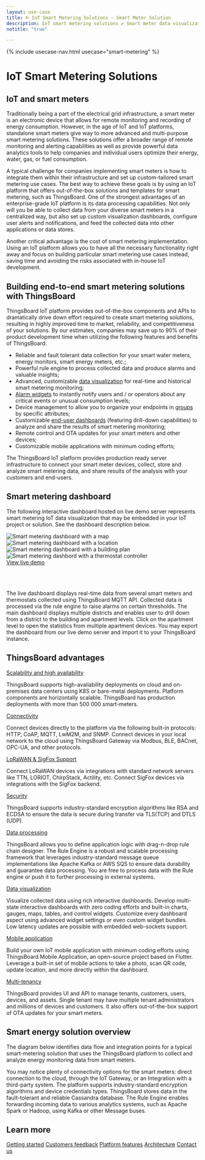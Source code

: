 ```yaml
---
layout: use-case
title: ᐉ IoT Smart Metering Solutions — Smart Meter Solution
description: IoT smart metering solutions ✔ Smart meter data visualization ⚫ ThingsBoard ➤ Remote monitoring and recording of energy consumption
notitle: "true"

---
```


{% include usecase-nav.html usecase="smart-metering" %}

<h1 class="usecase-title">IoT Smart Metering Solutions</h1>

## IoT and smart meters

Traditionally being a part of the electrical grid infrastructure, a smart meter is an electronic device that allows for remote monitoring and recording of energy consumption. 
However, in the age of IoT and IoT platforms, standalone smart meters give way to more advanced and multi-purpose smart metering solutions. 
These solutions offer a broader range of remote monitoring and alerting capabilities as well as provide powerful data analytics tools to help companies and individual users optimize their energy, water, gas, or fuel consumption.  

A typical challenge for companies implementing smart meters is how to integrate them within their infrastructure and set up custom-tailored smart metering use cases. 
The best way to achieve these goals is by using an IoT platform that offers out-of-the-box solutions and templates for smart metering, such as ThingsBoard. 
One of the strongest advantages of an enterprise-grade IoT platform is its data processing capabilities. 
Not only will you be able to collect data from your diverse smart meters in a centralized way, but also set up custom visualization dashboards, configure user alerts and notifications, and feed the collected data into other applications or data stores.

Another critical advantage is the cost of smart metering implementation. 
Using an IoT platform allows you to have all the necessary functionality right away and focus on building particular smart metering use cases instead, saving time and avoiding the risks associated with in-house IoT development.  


## Building end-to-end smart metering solutions with ThingsBoard

ThingsBoard IoT platform provides out-of-the-box components and APIs to dramatically drive down effort required to create smart metering solutions, 
resulting in highly improved time to market, reliability, and competitiveness of your solutions. 
By our estimates, companies may save up to 90% of their product development time when utilizing the following features and benefits of ThingsBoard:

  - Reliable and fault tolerant data collection for your smart water meters, energy monitors, smart energy meters, etc.;
  - Powerful rule engine to process collected data and produce alarms and valuable insights;  
  - Advanced, customizable [data visualization](/docs/user-guide/visualization/) for real-time and historical smart metering monitoring;
  - [Alarm widgets](/docs/user-guide/ui/widget-library/#alarm-widgets) to instantly notify users and / or operators about any critical events or unusual consumption levels;
  - Device management to allow you to organize your endpoints in [groups](/docs/user-guide/groups/) by specific attributes;
  - Customizable [end-user dashboards](/docs/user-guide/ui/dashboards/) (featuring drill-down capabilities) to analyze and share the results of smart metering monitoring;
  - Remote control and OTA updates for your smart meters and other devices;
  - Customizable mobile applications with minimum coding efforts;

The ThingsBoard IoT platform provides production ready server infrastructure to connect your smart meter devices, collect, store and analyze smart metering data, and share results of the analysis with your customers and end-users.

## Smart metering dashboard

The following interactive dashboard hosted on live demo server represents smart metering IoT data visualization that may be embedded in your IoT project or solution. See the dashboard description below.

<div class="usecase-carousel owl-carousel owl-theme">
    <div>
        <img class="item-image" src="https://img.thingsboard.io/usecases/smart-metering/sm1.png" alt="Smart metering dashboard with a map">
    </div>
    <div>
        <img class="item-image" src="https://img.thingsboard.io/usecases/smart-metering/sm2.png" alt="Smart metering dashboard with a location">
    </div>
    <div>
        <img class="item-image" src="https://img.thingsboard.io/usecases/smart-metering/sm3.png" alt="Smart metering dashboard with a building plan">
    </div>
    <div>
        <img class="item-image" src="https://img.thingsboard.io/usecases/smart-metering/sm4.png" alt="Smart metering dashbord with a thermostat controller">
    </div>
</div>

<div class="center" style="margin-bottom: 64px;">
    <a id="UseCases_SmartMetering_ViewLiveDemo" target="_blank" href="https://demo.thingsboard.
io/dashboard/3a1026e0-83f6-11e7-b56d-c7f326cba909?publicId=322a2330-7c36-11e7-835d-c7f326cba909" class="button gtm_button">View live demo</a>
</div>

The live dashboard displays real-time data from several smart meters and thermostats collected using ThingsBoard MQTT API. 
Collected data is processed via the rule engine to raise alarms on certain thresholds.
The main dashboard displays multiple districts and enables user to drill down from a district to the building and apartment levels. 
Click on the apartment level to open the statistics from multiple apartment devices. 
You may export the dashboard from our live demo server and import it to your ThingsBoard instance.

## ThingsBoard advantages
<section class="usecase-advantages">
    <div class="usecase-background">
        <div class="bottom-features1"></div><div class="bottom-features2"></div><div class="small11"></div><div class="small12"></div>
    </div>
    <div class="cards row">
        <div class="col-lg-6">
            <div class="block">
                <object data="https://img.thingsboard.io/microservices-icon.svg"></object>
                <div>
                    <a class="title" href="/docs/reference/msa/">Scalability and high availability</a>
                    <p>ThingsBoard supports high-availability deployments on cloud and on-premises data centers using K8S or bare-metal deployments. Platform components are horizontally scalable. ThingsBoard has production deployments with more than 500 000 smart-meters.</p>
                </div>
            </div>
        </div>
        <div class="col-lg-6">
            <div class="block">
                <object data="https://img.thingsboard.io/telemetry-icon.svg"></object>
                <div>
                    <a class="title" href="/docs/getting-started-guides/connectivity/">Connectivity</a>
                    <p>Connect devices directly to the platform via the following built-in protocols: HTTP, CoAP, MQTT, LwM2M, and SNMP. Connect devices in your local network to the cloud using ThingsBoard Gateway via Modbus, BLE, BACnet, OPC-UA, and other protocols.</p>
                </div>
            </div>
        </div>
        <div class="col-lg-6">
            <div class="block">
                <object data="https://img.thingsboard.io/integration-icon.svg"></object>
                <div>
                    <a class="title" href="/docs/user-guide/integrations/">LoRaWAN & SigFox Support</a>
                    <p>Connect LoRaWAN devices via integrations with standard network servers like TTN, LORIOT, ChirpStack, Actility, etc. Connect SigFox devices via integrations with the SigFox backend.</p>
                </div>
            </div>
        </div>
        <div class="col-lg-6">
            <div class="block">
                <object data="https://img.thingsboard.io/security-icon.svg"></object>
                <div>
                    <a class="title" href="/docs/pe/user-guide/ssl/http-over-ssl/">Security</a>
                    <p>ThingsBoard supports industry-standard encryption algorithms like RSA and ECDSA to ensure the data is secure during transfer via TLS(TCP) and DTLS (UDP).</p>
                </div>
            </div>
        </div>
        <div class="col-lg-6">
            <div class="block">
                <object data="https://img.thingsboard.io/engine-icon.svg"></object>
                <div>
                    <a class="title" href="/docs/pe/user-guide/rule-engine-2-0/overview/">Data processing</a>
                    <p>ThingsBoard allows you to define application logic with drag-n-drop rule chain designer. The Rule Engine is a robust and scalable processing framework that leverages industry-standard message queue implementations like Apache Kafka or AWS SQS to ensure data durability and guarantee data processing. You are free to process data with the Rule engine or push it to further processing in external systems.</p>
                </div>
            </div>
        </div>
        <div class="col-lg-6">
            <div class="block">
                <object data="https://img.thingsboard.io/visualization-icon.svg"></object>
                <div>
                    <a class="title" href="/docs/user-guide/dashboards/">Data visualization</a>
                    <p>Visualize collected data using rich interactive dashboards. Develop multi-state interactive dashboards with zero coding efforts and built-in charts, gauges, maps, tables, and control widgets. Customize every dashboard aspect using advanced widget settings or even custom widget bundles. Low latency updates are possible with embedded web-sockets support.</p>
                </div>
            </div>
        </div>
        <div class="col-lg-6">
            <div class="block">
                <object data="https://img.thingsboard.io/phone-icon.svg"></object>
                <div>
                    <a class="title" href="/docs/mobile/">Mobile application</a>
                    <p>Build your own IoT mobile application with minimum coding efforts using ThingsBoard Mobile Application, an open-source project based on Flutter. Leverage a built-in set of mobile actions to take a photo, scan QR code, update location, and more directly within the dashboard.</p>
                </div>
            </div>
        </div>
        <div class="col-lg-6">
            <div class="block">
                <object data="https://img.thingsboard.io/tenancy-icon.svg"></object>
                <div>
                    <a class="title" href="/docs/user-guide/entities-and-relations/">Multi-tenancy</a>
                    <p>ThingsBoard provides UI and API to manage tenants, customers, users, devices, and assets. Single tenant may have multiple tenant administrators and millions of devices and customers. It also offers out-of-the-box support of OTA updates for your smart meters.</p>
                </div>
            </div>
        </div>
    </div>
</section>

## Smart energy solution overview

The diagram below identifies data flow and integration points for a typical smart-metering solution that uses the ThingsBoard platform to collect and analyze energy monitoring data from smart meters.

<object width="100%" style="max-width: max-content; margin: 32px 0" data="https://img.thingsboard.io/iot-use-cases/smart-energy-diagram.svg"></object>

You may notice plenty of connectivity options for the smart meters: direct connection to the cloud, through the IoT Gateway, or an Integration with a third-party system.
The platform supports industry-standard encryption algorithms and device credentials types. ThingsBoard stores data in the fault-tolerant and reliable Cassandra database. 
The Rule Engine enables forwarding incoming data to various analytics systems, such as Apache Spark or Hadoop, using Kafka or other Message buses.

## Learn more
<div class="usecases-bottom-nav">
    <a id="UseCases_SmartMetering_GetStart" href="/docs/getting-started-guides/helloworld/" class="button gtm_button">Getting 
started</a>
    <a id="UseCases_SmartMetering_CustomersFb" href="/industries/smart-energy/" class="button gtm_button">Customers feedback</a>
    <a id="UseCases_SmartMetering_PlatformFeatures" href="/docs/#platform-features" class="button gtm_button">Platform 
features</a>
    <a id="UseCases_SmartMetering_Architecture" href="/docs/reference/" class="button gtm_button">Architecture</a>
    <a id="UseCases_SmartMetering_ContactUs" href="/docs/contact-us/" class="button gtm_button">Contact us</a>
</div>
